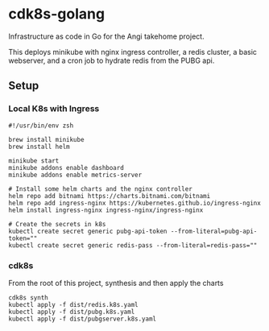 # cdk8s-golang

Infrastructure as code in Go for the Angi takehome project.

This deploys minikube with nginx ingress controller, a redis cluster, a basic webserver, and a cron job to hydrate redis from the PUBG api.

## Setup

### Local K8s with Ingress
```shell
#!/usr/bin/env zsh

brew install minikube
brew install helm

minikube start
minikube addons enable dashboard
minikube addons enable metrics-server

# Install some helm charts and the nginx controller
helm repo add bitnami https://charts.bitnami.com/bitnami
helm repo add ingress-nginx https://kubernetes.github.io/ingress-nginx
helm install ingress-nginx ingress-nginx/ingress-nginx

# Create the secrets in k8s 
kubectl create secret generic pubg-api-token --from-literal=pubg-api-token=""
kubectl create secret generic redis-pass --from-literal=redis-pass=""
```

### cdk8s
From the root of this project, synthesis and then apply the charts
```shell
cdk8s synth
kubectl apply -f dist/redis.k8s.yaml
kubectl apply -f dist/pubg.k8s.yaml  
kubectl apply -f dist/pubgserver.k8s.yaml  
```